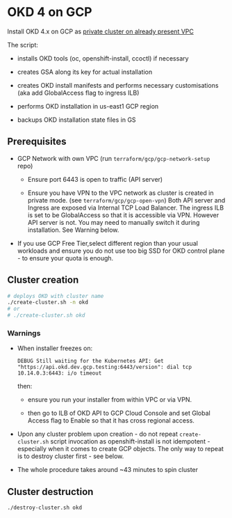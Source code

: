 # OKD 4 on GCP

Install OKD 4.x on GCP as [private cluster on already present VPC](https://docs.okd.io/latest/installing/installing_gcp/installing-gcp-vpc.html)

The script:

* installs OKD tools (oc, openshift-install, ccoctl) if necessary

* creates GSA along its key for actual installation

* creates OKD install manifests and performs necessary customisations (aka add GlobalAccess flag to ingress ILB)

* performs OKD installation in us-east1 GCP region

* backups OKD installation state files in GS

## Prerequisites

* GCP Network with own VPC (run `terraform/gcp/gcp-network-setup` repo)

  * Ensure port 6443 is open to traffic (API server)

  * Ensure you have VPN to the VPC network as cluster is created in private mode. (see `terraform/gcp/gcp-open-vpn`)
  Both API server and Ingress are exposed via Internal TCP Load Balancer.
  The ingress ILB is set to be GlobalAccess so that it is accessible via VPN.
  However API server is not.
  You may need to manually switch it during installation. See Warning below.

* If you use GCP Free Tier,select different region than your usual workloads and ensure you do not use too big SSD for OKD control plane - to ensure your quota is enough.

## Cluster creation

```bash
# deploys OKD with cluster name
./create-cluster.sh -n okd
# or
# ./create-cluster.sh okd
```

### Warnings

* When installer freezes on:

  `DEBUG Still waiting for the Kubernetes API: Get "https://api.okd.dev.gcp.testing:6443/version": dial tcp 10.14.0.3:6443: i/o timeout`

  then:

  * ensure you run your installer from within VPC or via VPN.

  * then go to ILB of OKD API to GCP Cloud Console and set Global Access flag to Enable so that it has cross regional access.

* Upon any cluster problem upon creation - do not repeat `create-cluster.sh` script invocation as openshift-install is not idempotent - especially when it comes to create GCP objects. The only way to repeat is to destroy cluster first - see below.

* The whole procedure takes around ~43 minutes to spin cluster

## Cluster destruction

```bash
./destroy-cluster.sh okd
```
